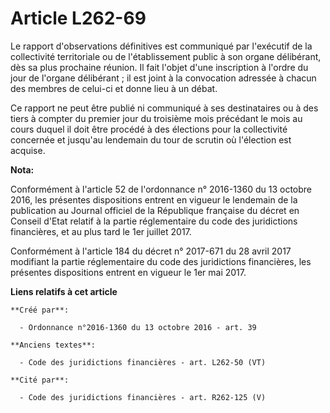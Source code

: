 # Article L262-69

Le rapport d'observations définitives est communiqué par l'exécutif de la collectivité territoriale ou de l'établissement
public à son organe délibérant, dès sa plus prochaine réunion. Il fait l'objet d'une inscription à l'ordre du jour de
l'organe délibérant ; il est joint à la convocation adressée à chacun des membres de celui-ci et donne lieu à un débat.

Ce rapport ne peut être publié ni communiqué à ses destinataires ou à des tiers à compter du premier jour du troisième mois
précédant le mois au cours duquel il doit être procédé à des élections pour la collectivité concernée et jusqu'au lendemain
du tour de scrutin où l'élection est acquise.

**Nota:**

Conformément à l'article 52 de l'ordonnance n° 2016-1360 du 13 octobre 2016, les présentes dispositions entrent en vigueur le
lendemain de la publication au Journal officiel de la République française du décret en Conseil d'Etat relatif à la partie
réglementaire du code des juridictions financières, et au plus tard le 1er juillet 2017.

Conformément à l'article 184 du décret n° 2017-671 du 28 avril 2017 modifiant la partie réglementaire du code des
juridictions financières, les présentes dispositions entrent en vigueur le 1er mai 2017.

**Liens relatifs à cet article**

	**Créé par**:

	  - Ordonnance n°2016-1360 du 13 octobre 2016 - art. 39

	**Anciens textes**:

	  - Code des juridictions financières - art. L262-50 (VT)

	**Cité par**:

	  - Code des juridictions financières - art. R262-125 (V)
